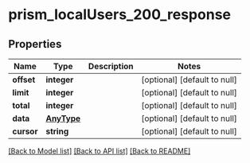 # prism_localUsers_200_response

## Properties
Name | Type | Description | Notes
------------ | ------------- | ------------- | -------------
**offset** | **integer** |  | [optional] [default to null]
**limit** | **integer** |  | [optional] [default to null]
**total** | **integer** |  | [optional] [default to null]
**data** | [**AnyType**](.md) |  | [optional] [default to null]
**cursor** | **string** |  | [optional] [default to null]

[[Back to Model list]](../README.md#documentation-for-models) [[Back to API list]](../README.md#documentation-for-api-endpoints) [[Back to README]](../README.md)


